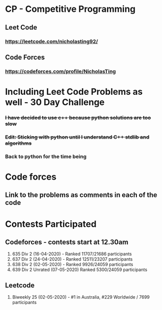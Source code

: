 # CP - Competitive Programming

## Leet Code
### https://leetcode.com/nicholasting92/
## Code Forces
### https://codeforces.com/profile/NicholasTing

# Including Leet Code Problems as well - 30 Day Challenge
### ~~I have decided to use c++ because python solutions are too slow~~
### ~~Edit: Sticking with python until I understand C++ stdlib and algorithms~~
### Back to python for the time being

# Code forces
## Link to the problems as comments in each of the code

# Contests Participated

## Codeforces - contests start at 12.30am

1. 635 Div 2 (16-04-2020) - Ranked 11707/21686 participants
2. 637 Div 2 (24-04-2020) - Ranked 12511/23207 participants
3. 638 Div 2 (02-05-2020) - Ranked 9926/24059 participants
4. 639 Div 2 Unrated (07-05-2020) Ranked 5300/24059 participants

## Leetcode

1. Biweekly 25 (02-05-2020) - #1 in Australia, #229 Worldwide / 7699 participants

